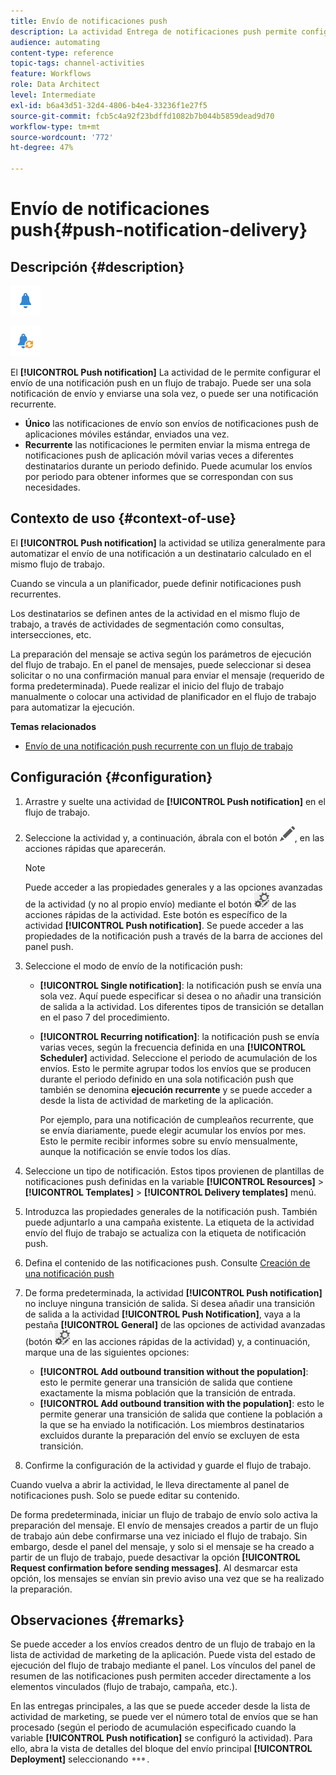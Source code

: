```yaml
---
title: Envío de notificaciones push
description: La actividad Entrega de notificaciones push permite configurar el envío de una sola notificación push de envío o de una notificación push recurrente en un flujo de trabajo.
audience: automating
content-type: reference
topic-tags: channel-activities
feature: Workflows
role: Data Architect
level: Intermediate
exl-id: b6a43d51-32d4-4806-b4e4-33236f1e27f5
source-git-commit: fcb5c4a92f23bdffd1082b7b044b5859dead9d70
workflow-type: tm+mt
source-wordcount: '772'
ht-degree: 47%

---
```


# Envío de notificaciones push{#push-notification-delivery}

## Descripción {#description}

![](assets/push.png)

![](assets/recurrentpush.png)

El **[!UICONTROL Push notification]** La actividad de le permite configurar el envío de una notificación push en un flujo de trabajo. Puede ser una sola notificación de envío y enviarse una sola vez, o puede ser una notificación recurrente.

* **Único** las notificaciones de envío son envíos de notificaciones push de aplicaciones móviles estándar, enviados una vez.
* **Recurrente** las notificaciones le permiten enviar la misma entrega de notificaciones push de aplicación móvil varias veces a diferentes destinatarios durante un periodo definido. Puede acumular los envíos por periodo para obtener informes que se correspondan con sus necesidades.

## Contexto de uso {#context-of-use}

El **[!UICONTROL Push notification]** la actividad se utiliza generalmente para automatizar el envío de una notificación a un destinatario calculado en el mismo flujo de trabajo.

Cuando se vincula a un planificador, puede definir notificaciones push recurrentes.

Los destinatarios se definen antes de la actividad en el mismo flujo de trabajo, a través de actividades de segmentación como consultas, intersecciones, etc.

La preparación del mensaje se activa según los parámetros de ejecución del flujo de trabajo. En el panel de mensajes, puede seleccionar si desea solicitar o no una confirmación manual para enviar el mensaje (requerido de forma predeterminada). Puede realizar el inicio del flujo de trabajo manualmente o colocar una actividad de planificador en el flujo de trabajo para automatizar la ejecución.

**Temas relacionados**

* [Envío de una notificación push recurrente con un flujo de trabajo](../../automating/using/recurring-push-notifications.md)

## Configuración {#configuration}

1. Arrastre y suelte una actividad de **[!UICONTROL Push notification]** en el flujo de trabajo.
1. Seleccione la actividad y, a continuación, ábrala con el botón ![](assets/edit_darkgrey-24px.png), en las acciones rápidas que aparecerán.

   >[!NOTE]
   >
   >Puede acceder a las propiedades generales y a las opciones avanzadas de la actividad (y no al propio envío) mediante el botón ![](assets/dlv_activity_params-24px.png) de las acciones rápidas de la actividad. Este botón es específico de la actividad **[!UICONTROL Push notification]**. Se puede acceder a las propiedades de la notificación push a través de la barra de acciones del panel push.

1. Seleccione el modo de envío de la notificación push:

   * **[!UICONTROL Single notification]**: la notificación push se envía una sola vez. Aquí puede especificar si desea o no añadir una transición de salida a la actividad. Los diferentes tipos de transición se detallan en el paso 7 del procedimiento.
   * **[!UICONTROL Recurring notification]**: la notificación push se envía varias veces, según la frecuencia definida en una **[!UICONTROL Scheduler]** actividad. Seleccione el periodo de acumulación de los envíos. Esto le permite agrupar todos los envíos que se producen durante el periodo definido en una sola notificación push que también se denomina **ejecución recurrente** y se puede acceder a desde la lista de actividad de marketing de la aplicación.

      Por ejemplo, para una notificación de cumpleaños recurrente, que se envía diariamente, puede elegir acumular los envíos por mes. Esto le permite recibir informes sobre su envío mensualmente, aunque la notificación se envíe todos los días.

1. Seleccione un tipo de notificación. Estos tipos provienen de plantillas de notificaciones push definidas en la variable **[!UICONTROL Resources]** > **[!UICONTROL Templates]** > **[!UICONTROL Delivery templates]** menú.
1. Introduzca las propiedades generales de la notificación push. También puede adjuntarlo a una campaña existente. La etiqueta de la actividad envío del flujo de trabajo se actualiza con la etiqueta de notificación push.
1. Defina el contenido de las notificaciones push. Consulte [Creación de una notificación push](../../channels/using/preparing-and-sending-a-push-notification.md)
1. De forma predeterminada, la actividad **[!UICONTROL Push notification]** no incluye ninguna transición de salida. Si desea añadir una transición de salida a la actividad **[!UICONTROL Push Notification]**, vaya a la pestaña **[!UICONTROL General]** de las opciones de actividad avanzadas (botón ![](assets/dlv_activity_params-24px.png) en las acciones rápidas de la actividad) y, a continuación, marque una de las siguientes opciones:

   * **[!UICONTROL Add outbound transition without the population]**: esto le permite generar una transición de salida que contiene exactamente la misma población que la transición de entrada.
   * **[!UICONTROL Add outbound transition with the population]**: esto le permite generar una transición de salida que contiene la población a la que se ha enviado la notificación. Los miembros destinatarios excluidos durante la preparación del envío se excluyen de esta transición.

1. Confirme la configuración de la actividad y guarde el flujo de trabajo.

Cuando vuelva a abrir la actividad, le lleva directamente al panel de notificaciones push. Solo se puede editar su contenido.

De forma predeterminada, iniciar un flujo de trabajo de envío solo activa la preparación del mensaje. El envío de mensajes creados a partir de un flujo de trabajo aún debe confirmarse una vez iniciado el flujo de trabajo. Sin embargo, desde el panel del mensaje, y solo si el mensaje se ha creado a partir de un flujo de trabajo, puede desactivar la opción **[!UICONTROL Request confirmation before sending messages]**. Al desmarcar esta opción, los mensajes se envían sin previo aviso una vez que se ha realizado la preparación.

## Observaciones {#remarks}

Se puede acceder a los envíos creados dentro de un flujo de trabajo en la lista de actividad de marketing de la aplicación. Puede vista del estado de ejecución del flujo de trabajo mediante el panel. Los vínculos del panel de resumen de las notificaciones push permiten acceder directamente a los elementos vinculados (flujo de trabajo, campaña, etc.).

En las entregas principales, a las que se puede acceder desde la lista de actividad de marketing, se puede ver el número total de envíos que se han procesado (según el periodo de acumulación especificado cuando la variable **[!UICONTROL Push notification]** se configuró la actividad). Para ello, abra la vista de detalles del bloque del envío principal **[!UICONTROL Deployment]** seleccionando ![](assets/wkf_dlv_detail_button.png).

